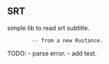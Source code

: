 ## SRT

simple lib to read srt subtitle.

            -- from a new Rustance.



TODO:
    - parse error.
    - add test.